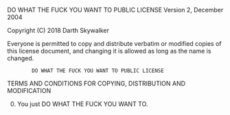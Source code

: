 DO WHAT THE FUCK YOU WANT TO PUBLIC LICENSE
Version 2, December 2004

Copyright (C) 2018 Darth Skywalker

Everyone is permitted to copy and distribute verbatim or modified
copies of this license document, and changing it is allowed as long
as the name is changed.

            DO WHAT THE FUCK YOU WANT TO PUBLIC LICENSE

TERMS AND CONDITIONS FOR COPYING, DISTRIBUTION AND MODIFICATION

0. You just DO WHAT THE FUCK YOU WANT TO.
